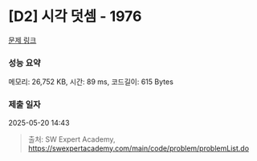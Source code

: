 # [D2] 시각 덧셈 - 1976 

[문제 링크](https://swexpertacademy.com/main/code/problem/problemDetail.do?contestProbId=AV5PttaaAZIDFAUq) 

### 성능 요약

메모리: 26,752 KB, 시간: 89 ms, 코드길이: 615 Bytes

### 제출 일자

2025-05-20 14:43



> 출처: SW Expert Academy, https://swexpertacademy.com/main/code/problem/problemList.do